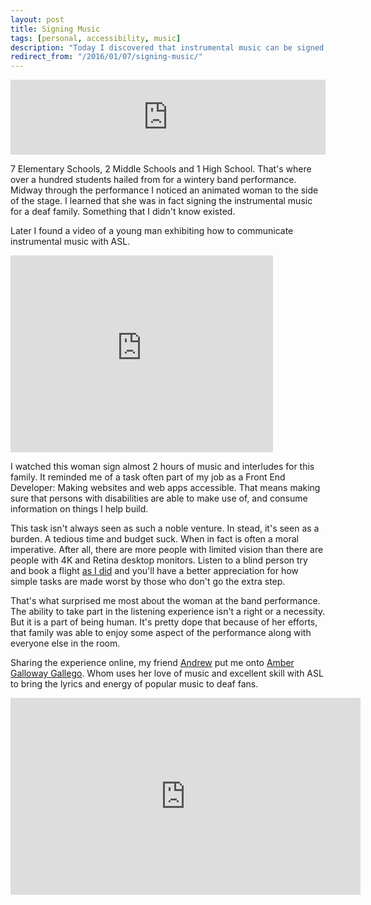```yaml
---
layout: post
title: Signing Music
tags: [personal, accessibility, music]
description: "Today I discovered that instrumental music can be signed. A reminder that anything and everything can be made accessible."
redirect_from: "/2016/01/07/signing-music/"
---
```


<iframe style="border: 0; width: 100%; height: 120px;" src="https://bandcamp.com/EmbeddedPlayer/album=499125866/size=large/bgcol=ffffff/linkcol=0687f5/tracklist=false/artwork=small/transparent=true/" seamless><a href="http://oddiseemmg.bandcamp.com/album/people-hear-what-they-see">People Hear What They See by Oddisee</a></iframe>

7 Elementary Schools, 2 Middle Schools and 1 High School. That's where over a hundred students hailed from for a wintery band performance. Midway through the performance I noticed an animated woman to the side of the stage. I learned that she was in fact signing the instrumental music for a deaf family. Something that I didn't know existed.

Later I found a video of a young man exhibiting how to communicate instrumental music with ASL.

<iframe width="420" height="315" src="https://www.youtube.com/embed/nQbHEjqjTTQ" frameborder="0" allowfullscreen></iframe>

I watched this woman sign almost 2 hours of music and interludes for this family. It reminded me of a task often part of my job as a Front End Developer: Making websites and web apps accessible. That means  making sure that persons with disabilities are able to make use of, and consume information on things I help build.

This task isn't always seen as such a noble venture. In stead, it's seen as a burden. A tedious time and budget suck. When in fact is often a moral imperative. After all, there are more people with limited vision than there are people with 4K and Retina desktop monitors. Listen to a blind person try and book a flight [as I did](http://www.accessibilitycampdc.org/) and you'll have a better appreciation for how simple tasks are made worst by those who don't go the extra step.

That's what surprised me most about the woman at the band performance. The ability to take part in the listening experience isn't a right or a necessity. But it is a part of being human. It's pretty dope that because of her efforts, that family was able to enjoy some aspect of the performance along with everyone else in the room.

Sharing the experience online, my friend [Andrew](https://twitter.com/andrewcohen) put me onto [Amber Galloway Gallego](https://www.youtube.com/channel/UCAg6N0lO0_4gtU-v5U8_vfw). Whom uses her love of music and excellent skill with ASL to bring the lyrics and energy of popular music to deaf fans.

<iframe width="560" height="315" src="https://www.youtube.com/embed/vAcUgJO7efc" frameborder="0" allowfullscreen></iframe>

<br />
